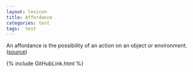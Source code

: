 ```yaml
---
layout: lexicon
title: Affordance
categories: test
tags:  test
---
```


An affordance is the possibility of an action on an object or environment. ([source](https://en.wikipedia.org/wiki/Affordance))

{% include GitHubLink.html %}
